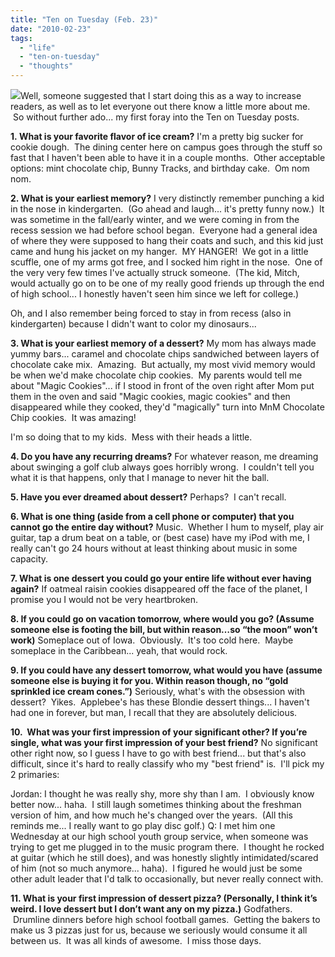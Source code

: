 ```yaml
---
title: "Ten on Tuesday (Feb. 23)"
date: "2010-02-23"
tags:
  - "life"
  - "ten-on-tuesday"
  - "thoughts"
---
```


![](http://rootsandrings.files.wordpress.com/2009/10/rr10tuesday.jpg?w=125&h=125)Well, someone suggested that I start doing this as a way to increase readers, as well as to let everyone out there know a little more about me.  So without further ado... my first foray into the Ten on Tuesday posts.

**1. What is your favorite flavor of ice cream?** I'm a pretty big sucker for cookie dough.  The dining center here on campus goes through the stuff so fast that I haven't been able to have it in a couple months.  Other acceptable options: mint chocolate chip, Bunny Tracks, and birthday cake.  Om nom nom.

**2. What is your earliest memory?** I very distinctly remember punching a kid in the nose in kindergarten.  (Go ahead and laugh... it's pretty funny now.)  It was sometime in the fall/early winter, and we were coming in from the recess session we had before school began.  Everyone had a general idea of where they were supposed to hang their coats and such, and this kid just came and hung his jacket on my hanger.  MY HANGER!  We got in a little scuffle, one of my arms got free, and I socked him right in the nose.  One of the very very few times I've actually struck someone.  (The kid, Mitch, would actually go on to be one of my really good friends up through the end of high school... I honestly haven't seen him since we left for college.)

Oh, and I also remember being forced to stay in from recess (also in kindergarten) because I didn't want to color my dinosaurs...

**3. What is your earliest memory of a dessert?** My mom has always made yummy bars... caramel and chocolate chips sandwiched between layers of chocolate cake mix.  Amazing.  But actually, my most vivid memory would be when we'd make chocolate chip cookies.  My parents would tell me about "Magic Cookies"... if I stood in front of the oven right after Mom put them in the oven and said "Magic cookies, magic cookies" and then disappeared while they cooked, they'd "magically" turn into MnM Chocolate Chip cookies.  It was amazing!

I'm so doing that to my kids.  Mess with their heads a little.

**4. Do you have any recurring dreams?** For whatever reason, me dreaming about swinging a golf club always goes horribly wrong.  I couldn't tell you what it is that happens, only that I manage to never hit the ball.

**5. Have you ever dreamed about dessert?** Perhaps?  I can't recall.

**6. What is one thing (aside from a cell phone or computer) that you cannot go the entire day without?** Music.  Whether I hum to myself, play air guitar, tap a drum beat on a table, or (best case) have my iPod with me, I really can't go 24 hours without at least thinking about music in some capacity.

**7. What is one dessert you could go your entire life without ever having again?** If oatmeal raisin cookies disappeared off the face of the planet, I promise you I would not be very heartbroken.

**8. If you could go on vacation tomorrow, where would you go? (Assume someone else is footing the bill, but within reason…so “the moon” won’t work)** Someplace out of Iowa.  Obviously.  It's too cold here.  Maybe someplace in the Caribbean... yeah, that would rock.

**9. If you could have any dessert tomorrow, what would you have (assume someone else is buying it for you. Within reason though, no “gold sprinkled ice cream cones.”)** Seriously, what's with the obsession with dessert?  Yikes.  Applebee's has these Blondie dessert things... I haven't had one in forever, but man, I recall that they are absolutely delicious.

**10.  What was your first impression of your significant other? If you’re single, what was your first impression of your best friend?** No significant other right now, so I guess I have to go with best friend... but that's also difficult, since it's hard to really classify who my "best friend" is.  I'll pick my 2 primaries:

Jordan: I thought he was really shy, more shy than I am.  I obviously know better now... haha.  I still laugh sometimes thinking about the freshman version of him, and how much he's changed over the years.  (All this reminds me... I really want to go play disc golf.) Q: I met him one Wednesday at our high school youth group service, when someone was trying to get me plugged in to the music program there.  I thought he rocked at guitar (which he still does), and was honestly slightly intimidated/scared of him (not so much anymore... haha).  I figured he would just be some other adult leader that I'd talk to occasionally, but never really connect with.

**11. What is your first impression of dessert pizza? (Personally, I think it’s weird. I love dessert but I don’t want any on my pizza.)** Godfathers.  Drumline dinners before high school football games.  Getting the bakers to make us 3 pizzas just for us, because we seriously would consume it all between us.  It was all kinds of awesome.  I miss those days.
